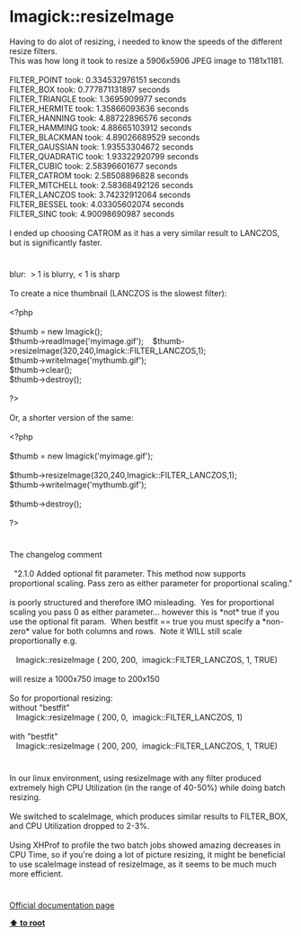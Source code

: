 # Imagick::resizeImage




<div class="phpcode"><span class="html">
Having to do alot of resizing, i needed to know the speeds of the different resize filters.<br>This was how long it took to resize a 5906x5906 JPEG image to 1181x1181.<br><br>FILTER_POINT took: 0.334532976151 seconds<br>FILTER_BOX took: 0.777871131897 seconds<br>FILTER_TRIANGLE took: 1.3695909977 seconds<br>FILTER_HERMITE took: 1.35866093636 seconds<br>FILTER_HANNING took: 4.88722896576 seconds<br>FILTER_HAMMING took: 4.88665103912 seconds<br>FILTER_BLACKMAN took: 4.89026689529 seconds<br>FILTER_GAUSSIAN took: 1.93553304672 seconds<br>FILTER_QUADRATIC took: 1.93322920799 seconds<br>FILTER_CUBIC took: 2.58396601677 seconds<br>FILTER_CATROM took: 2.58508896828 seconds<br>FILTER_MITCHELL took: 2.58368492126 seconds<br>FILTER_LANCZOS took: 3.74232912064 seconds<br>FILTER_BESSEL took: 4.03305602074 seconds<br>FILTER_SINC took: 4.90098690987 seconds <br><br>I ended up choosing CATROM as it has a very similar result to LANCZOS, but is significantly faster.</span>
</div>
  

#


<div class="phpcode"><span class="html">
blur:&#xA0; &gt; 1 is blurry, &lt; 1 is sharp<br><br>To create a nice thumbnail (LANCZOS is the slowest filter):<br><br><span class="default">&lt;?php<br><br>$thumb </span><span class="keyword">= new </span><span class="default">Imagick</span><span class="keyword">();<br></span><span class="default">$thumb</span><span class="keyword">-&gt;</span><span class="default">readImage</span><span class="keyword">(</span><span class="string">&apos;myimage.gif&apos;</span><span class="keyword">);&#xA0; &#xA0; </span><span class="default">$thumb</span><span class="keyword">-&gt;</span><span class="default">resizeImage</span><span class="keyword">(</span><span class="default">320</span><span class="keyword">,</span><span class="default">240</span><span class="keyword">,</span><span class="default">Imagick</span><span class="keyword">::</span><span class="default">FILTER_LANCZOS</span><span class="keyword">,</span><span class="default">1</span><span class="keyword">);<br></span><span class="default">$thumb</span><span class="keyword">-&gt;</span><span class="default">writeImage</span><span class="keyword">(</span><span class="string">&apos;mythumb.gif&apos;</span><span class="keyword">);<br></span><span class="default">$thumb</span><span class="keyword">-&gt;</span><span class="default">clear</span><span class="keyword">();<br></span><span class="default">$thumb</span><span class="keyword">-&gt;</span><span class="default">destroy</span><span class="keyword">(); <br><br></span><span class="default">?&gt;<br></span><br>Or, a shorter version of the same:<br><br><span class="default">&lt;?php<br><br>$thumb </span><span class="keyword">= new </span><span class="default">Imagick</span><span class="keyword">(</span><span class="string">&apos;myimage.gif&apos;</span><span class="keyword">);<br><br></span><span class="default">$thumb</span><span class="keyword">-&gt;</span><span class="default">resizeImage</span><span class="keyword">(</span><span class="default">320</span><span class="keyword">,</span><span class="default">240</span><span class="keyword">,</span><span class="default">Imagick</span><span class="keyword">::</span><span class="default">FILTER_LANCZOS</span><span class="keyword">,</span><span class="default">1</span><span class="keyword">);<br></span><span class="default">$thumb</span><span class="keyword">-&gt;</span><span class="default">writeImage</span><span class="keyword">(</span><span class="string">&apos;mythumb.gif&apos;</span><span class="keyword">);<br><br></span><span class="default">$thumb</span><span class="keyword">-&gt;</span><span class="default">destroy</span><span class="keyword">(); <br><br></span><span class="default">?&gt;</span>
</span>
</div>
  

#


<div class="phpcode"><span class="html">
The changelog comment<br><br>&#xA0; &quot;2.1.0 Added optional fit parameter. This method now supports proportional scaling. Pass zero as either parameter for proportional scaling.&quot;<br><br>is poorly structured and therefore IMO misleading.&#xA0; Yes for proportional scaling you pass 0 as either parameter... however this is *not* true if you use the optional fit param.&#xA0; When bestfit == true you must specify a *non-zero* value for both columns and rows.&#xA0; Note it WILL still scale proportionally e.g.<br><br>&#xA0;&#xA0; Imagick::resizeImage ( 200, 200,&#xA0; imagick::FILTER_LANCZOS, 1, TRUE)<br><br>will resize a 1000x750 image to 200x150<br><br>So for proportional resizing:<br>without &quot;bestfit&quot;<br>&#xA0;&#xA0; Imagick::resizeImage ( 200, 0,&#xA0; imagick::FILTER_LANCZOS, 1)<br><br>with &quot;bestfit&quot;<br>&#xA0;&#xA0; Imagick::resizeImage ( 200, 200,&#xA0; imagick::FILTER_LANCZOS, 1, TRUE)</span>
</div>
  

#


<div class="phpcode"><span class="html">
In our linux environment, using resizeImage with any filter produced extremely high CPU Utilization (in the range of 40-50%) while doing batch resizing.<br><br>We switched to scaleImage, which produces similar results to FILTER_BOX, and CPU Utilization dropped to 2-3%. <br><br>Using XHProf to profile the two batch jobs showed amazing decreases in CPU Time, so if you&apos;re doing a lot of picture resizing, it might be beneficial to use scaleImage instead of resizeImage, as it seems to be much much more efficient.</span>
</div>
  

#

[Official documentation page](https://www.php.net/manual/en/imagick.resizeimage.php)

**[⬆ to root](/)**